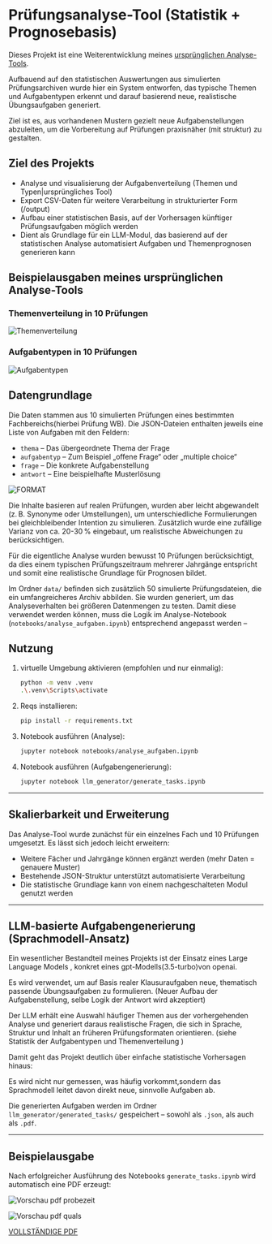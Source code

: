 # Prüfungsanalyse-Tool (Statistik + Prognosebasis)

Dieses Projekt ist eine Weiterentwicklung meines [ursprünglichen Analyse-Tools](https://github.com/eneav/Statistikbasierte-Pruefungsprognose).

Aufbauend auf den statistischen Auswertungen aus simulierten Prüfungsarchiven wurde hier ein System entworfen, 
das typische Themen und Aufgabentypen erkennt und darauf basierend neue, realistische Übungsaufgaben generiert. 

Ziel ist es, aus vorhandenen Mustern gezielt neue Aufgabenstellungen abzuleiten, um die Vorbereitung auf Prüfungen praxisnäher (mit struktur) zu gestalten.

## Ziel des Projekts

- Analyse und visualisierung der Aufgabenverteilung (Themen und Typen|ursprüngliches Tool)
- Export CSV-Daten für weitere Verarbeitung in strukturierter Form (/output)
- Aufbau einer statistischen Basis, auf der Vorhersagen künftiger Prüfungsaufgaben möglich werden 
- Dient als Grundlage für ein LLM-Modul, das basierend auf der statistischen Analyse automatisiert Aufgaben und Themenprognosen generieren kann


## Beispielausgaben meines ursprünglichen Analyse-Tools

### Themenverteilung in 10 Prüfungen
![Themenverteilung](references/StatistikThemenvereteilung.png)

### Aufgabentypen in 10 Prüfungen
![Aufgabentypen](references/StatistikAufgabentypen.png)

## Datengrundlage

Die Daten stammen aus 10 simulierten Prüfungen eines bestimmten Fachbereichs(hierbei Prüfung WB). Die JSON-Dateien enthalten jeweils eine Liste von Aufgaben mit den Feldern:

- `thema` – Das übergeordnete Thema der Frage  
- `aufgabentyp` – Zum Beispiel „offene Frage“ oder „multiple choice“  
- `frage` – Die konkrete Aufgabenstellung  
- `antwort` – Eine beispielhafte Musterlösung  

![FORMAT](references/datenformatJSON.PNG)

Die Inhalte basieren auf realen Prüfungen, wurden aber leicht abgewandelt (z. B. Synonyme oder Umstellungen), um unterschiedliche Formulierungen bei gleichbleibender Intention zu simulieren. Zusätzlich wurde eine zufällige Varianz von ca. 20-30 % eingebaut, um realistische Abweichungen zu berücksichtigen.

Für die eigentliche Analyse wurden bewusst 10 Prüfungen berücksichtigt, da dies einem typischen Prüfungszeitraum mehrerer Jahrgänge entspricht und somit eine realistische Grundlage für Prognosen bildet.

Im Ordner `data/` befinden sich zusätzlich 50 simulierte Prüfungsdateien, die ein umfangreicheres Archiv abbilden. Sie wurden generiert, um das Analyseverhalten bei größeren Datenmengen zu testen. Damit diese verwendet werden können, muss die Logik im Analyse-Notebook (`notebooks/analyse_aufgaben.ipynb`) entsprechend angepasst werden –


## Nutzung 

1. virtuelle Umgebung aktivieren (empfohlen und nur einmalig):
    ```bash
    python -m venv .venv
    .\.venv\Scripts\activate
    ```

2. Reqs installieren:
    ```bash
    pip install -r requirements.txt
    ```

3. Notebook ausführen (Analyse):
    ```bash
    jupyter notebook notebooks/analyse_aufgaben.ipynb
    ```

4. Notebook ausführen (Aufgabengenerierung):
    ```bash
    jupyter notebook llm_generator/generate_tasks.ipynb
    ```

---


## Skalierbarkeit und Erweiterung

Das Analyse-Tool wurde zunächst für ein einzelnes Fach und 10 Prüfungen umgesetzt. Es lässt sich jedoch leicht erweitern:

- Weitere Fächer und Jahrgänge können ergänzt werden (mehr Daten = genauere Muster)
- Bestehende JSON-Struktur unterstützt automatisierte Verarbeitung
- Die statistische Grundlage kann von einem nachgeschalteten Modul genutzt werden

---

## LLM-basierte Aufgabengenerierung (Sprachmodell-Ansatz)

Ein wesentlicher Bestandteil meines Projekts ist der Einsatz eines Large Language Models , konkret eines gpt-Modells(3.5-turbo)von openai. 

Es wird verwendet, um auf Basis realer Klausuraufgaben neue, thematisch passende Übungsaufgaben zu formulieren. (Neuer Aufbau der Aufgabenstellung, selbe Logik der Antwort wird akzeptiert)

Der LLM erhält eine Auswahl häufiger Themen aus der vorhergehenden Analyse und generiert daraus realistische Fragen, 
die sich in Sprache, Struktur und Inhalt an früheren Prüfungsformaten orientieren. (siehe Statistik der Aufgabentypen und Themenverteilung )

Damit geht das Projekt deutlich über einfache statistische Vorhersagen hinaus: 

Es wird nicht nur gemessen, was häufig vorkommt,sondern das Sprachmodell leitet davon direkt neue, sinnvolle Aufgaben ab.

Die generierten Aufgaben werden im Ordner `llm_generator/generated_tasks/` gespeichert – sowohl als `.json`, als auch als `.pdf`.

---

## Beispielausgabe 

Nach erfolgreicher Ausführung des Notebooks `generate_tasks.ipynb` wird automatisch eine PDF erzeugt:


![Vorschau pdf probezeit](references/probezeitPDF.png)

![Vorschau pdf quals](references/qualifikationPDF.png)




[VOLLSTÄNDIGE PDF](references/beispielausgabe.pdf)